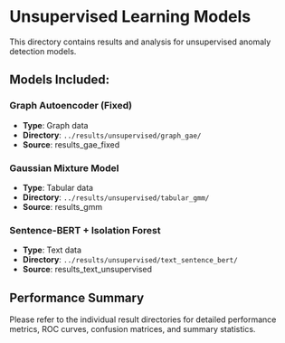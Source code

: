 # Unsupervised Learning Models

This directory contains results and analysis for unsupervised anomaly detection models.

## Models Included:

### Graph Autoencoder (Fixed)
- **Type**: Graph data
- **Directory**: `../results/unsupervised/graph_gae/`
- **Source**: results_gae_fixed

### Gaussian Mixture Model
- **Type**: Tabular data
- **Directory**: `../results/unsupervised/tabular_gmm/`
- **Source**: results_gmm

### Sentence-BERT + Isolation Forest
- **Type**: Text data
- **Directory**: `../results/unsupervised/text_sentence_bert/`
- **Source**: results_text_unsupervised

## Performance Summary

Please refer to the individual result directories for detailed performance metrics, ROC curves, confusion matrices, and summary statistics.
